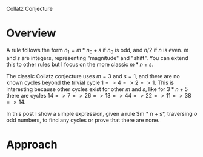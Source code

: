 Collatz Conjecture

# Overview

A rule follows the form $n_{1}= m * n_{0}+s$ if $n_0$ is odd, and $n/2$ if $n$ is even. $m$ and $s$ are integers, representing "magnitude" and "shift". You can extend this to other rules but I focus on the more classic $m * n + s$. 

The classic Collatz conjecture uses $m=3$ and $s=1$, and there are no known cycles beyond the trivial cycle $1 => 4 => 2 => 1$. This is interesting because other cycles exist for other $m$ and $s$, like for $3 * n + 5$ there are cycles $14 => 7 => 26 => 13 => 44 => 22 => 11 => 38 => 14$.

In this post I show a simple expression, given a rule $m * n + s*, traversing $o$ odd numbers, to find any cycles or prove that there are none. 

# Approach

